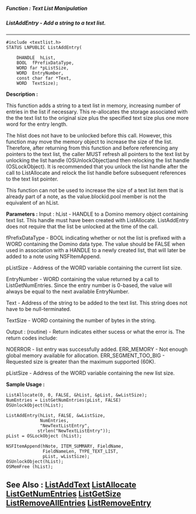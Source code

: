 ##### Function : Text List Manipulation
##### ListAddEntry - Add a string to a text list.
---
```
#include <textlist.h>
STATUS LNPUBLIC ListAddEntry(

	DHANDLE  hList,
	BOOL  fPrefixDataType,
	WORD far *pListSize,
	WORD  EntryNumber,
	const char far *Text,
	WORD  TextSize);
```
**Description :**

This function adds a string to a text list in memory, increasing number of 
entries in the list if necessary. This re-allocates the storage associated with 
the the text list to the original size plus the specified text size plus one 
more word for the entry length. 

The hlist does not have to be unlocked before this call.  However, this 
function may move the memory object to increase the size of the list.  
Therefore, after returning from this function and before referencing any 
pointers to the text list, the caller MUST refresh all pointers to the text 
list by unlocking the list handle (OSUnlockObject)and then relocking the list 
handle (OSLockObject).  It is recommended that you unlock the list handle after 
the call to ListAllocate and relock the list handle before subsequent 
references to the text list pointer.

This function can not be used to increase the size of a text list item that is 
already part of a note, as the value.blockid.pool member is not the equivalent 
of an hList.

**Parameters :**
Input :
hList  -  HANDLE to a Domino memory object containing text list.  This handle must have been created with ListAllocate.  ListAddEntry does not require that the list be unlocked at the time of the call.

fPrefixDataType  -  BOOL indicating whether or not the list is prefixed with a WORD containing the Domino data type.  The value should be FALSE when used in association with a HANDLE to a newly created list, that will later be added to a note using NSFItemAppend.

pListSize  -  Address of the WORD variable containing the current list size.

EntryNumber  -  WORD containing the value returned by a call to ListGetNumEntries.  Since the entry number is 0-based, the value will always be equal to the next available EntryNumber.

Text  -  Address of the string to be added to the text list.  This string does not have to be null-terminated.

TextSize  -  WORD containing the number of bytes in the string.

Output :
(routine)  -  Return indicates either sucess or what the error is. The return codes include:

NOERROR - list entry was successfully added.
ERR_MEMORY - Not enough global memory available for allocation.
ERR_SEGMENT_TOO_BIG - Requested size is greater than the maximum supported (60K).


pListSize  -  Address of the WORD variable containing the new list size.


**Sample Usage :**
```
ListAllocate(0, 0, FALSE, &hList, &pList, &wListSize);
NumEntries = ListGetNumEntries(pList, FALSE)
OSUnlockObject(hList); 

ListAddEntry(hList, FALSE, &wListSize,
             NumEntries,  
             "NewTextListEntry",
	        strlen("NewTextListEntry"));
pList = OSLockObject (hList);

NSFItemAppend(hNote, ITEM_SUMMARY, FieldName,
              FieldNameLen, TYPE_TEXT_LIST,
              pList, wListSize);
OSUnlockObject(hList);
OSMemFree (hList);
```
**See Also :**
[ListAddText](/reference/Func/ListAddText)
[ListAllocate](/reference/Func/ListAllocate)
[ListGetNumEntries](/reference/Func/ListGetNumEntries)
[ListGetSize](/reference/Func/ListGetSize)
[ListRemoveAllEntries](/reference/Func/ListRemoveAllEntries)
[ListRemoveEntry](/reference/Func/ListRemoveEntry)
---
